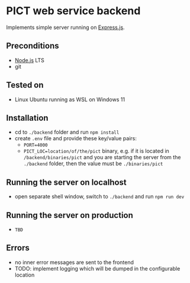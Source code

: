 # PICT web service backend

Implements simple server running on [Express.js](https://expressjs.com/).

## Preconditions

- [Node.js](https://nodejs.org) LTS
- git

## Tested on

- Linux Ubuntu running as WSL on Windows 11

## Installation

- cd to `./backend` folder and run `npm install`
- create `.env` file and provide these key/value pairs:
  - `PORT=4000`
  - `PICT_LOC=location/of/the/pict` binary, e.g. if it is located in `/backend/binaries/pict` and you are starting the server from the `./backend` folder, then the value must be `./binaries/pict`

## Running the server on localhost

- open separate shell window, switch to `./backend` and run `npm run dev`

## Running the server on production

- `TBD`

## Errors

- no inner error messages are sent to the frontend
- TODO: implement logging which will be dumped in the configurable location
